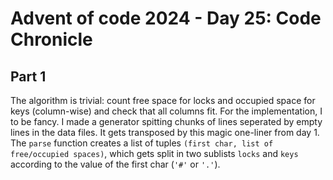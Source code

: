 # Advent of code 2024 - Day 25: Code Chronicle

## Part 1

The algorithm is trivial: count free space for locks and occupied space for keys (column-wise) and check that all columns fit.
For the implementation, I to be fancy. I made a generator spitting chunks of lines seperated by empty lines in the data files. It gets transposed by this magic one-liner from day 1.
The `parse` function creates a list of tuples `(first char, list of free/occupied spaces)`, which gets split in two sublists `locks` and `keys` according to the value of the first char (`'#'` or `'.'`).
